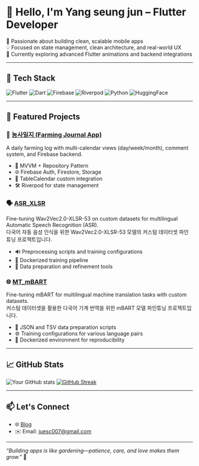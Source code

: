 # 👋 Hello, I'm Yang seung jun – Flutter Developer

🚀 Passionate about building clean, scalable mobile apps  
💡 Focused on state management, clean architecture, and real-world UX  
🌱 Currently exploring advanced Flutter animations and backend integrations

---

## 🧰 Tech Stack

![Flutter](https://img.shields.io/badge/Flutter-02569B?style=flat&logo=flutter&logoColor=white)
![Dart](https://img.shields.io/badge/Dart-0175C2?style=flat&logo=dart&logoColor=white)
![Firebase](https://img.shields.io/badge/Firebase-ffca28?style=flat&logo=firebase&logoColor=black)
![Riverpod](https://img.shields.io/badge/Riverpod-5C2D91?style=flat&logo=pub&logoColor=white)
![Python](https://img.shields.io/badge/Python-3776AB?style=flat&logo=python&logoColor=white)
![HuggingFace](https://img.shields.io/badge/%F0%9F%A4%97%20Hugging%20Face-Model-blue)

---

## 📌 Featured Projects

### 📒 [농사일지 (Farming Journal App)](https://github.com/yesj1234/farmers_journal)

A daily farming log with multi-calendar views (day/week/month), comment system, and Firebase backend.

- 🧱 MVVM + Repository Pattern
- 🌐 Firebase Auth, Firestore, Storage
- 📆 TableCalendar custom integration
- 🛠 Riverpod for state management

### 🗣️ [ASR_XLSR](https://github.com/yesj1234/ASR_XLSR)

Fine-tuning Wav2Vec2.0-XLSR-53 on custom datasets for multilingual Automatic Speech Recognition (ASR).  
다국어 자동 음성 인식을 위한 Wav2Vec2.0-XLSR-53 모델의 커스텀 데이터셋 파인튜닝 프로젝트입니다.

- 🔊 Preprocessing scripts and training configurations
- 🐳 Dockerized training pipeline
- 📁 Data preparation and refinement tools

### 🌐 [MT_mBART](https://github.com/yesj1234/MT_mBART)

Fine-tuning mBART for multilingual machine translation tasks with custom datasets.  
커스텀 데이터셋을 활용한 다국어 기계 번역을 위한 mBART 모델 파인튜닝 프로젝트입니다.

- 📝 JSON and TSV data preparation scripts
- ⚙️ Training configurations for various language pairs
- 🐳 Dockerized environment for reproducibility

---

## 📈 GitHub Stats

![Your GitHub stats](https://github-readme-stats.vercel.app/api?username=yesj1234&show_icons=true&theme=tokyonight&hide_title=true)
[![GitHub Streak](https://streak-stats.demolab.com?user=yesj1234&theme=tokyonight)](https://git.io/streak-stats)

---

## 📫 Let's Connect

<!-- - 💼 [LinkedIn](https://linkedin.com/in/yourprofile) -->

- 🌐 [Blog](https://yesj1234.github.io/)
- ✉️ Email: juesc007@gmail.com

---

_“Building apps is like gardening—patience, care, and love makes them grow.”_ 🌱

